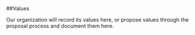 ##Values

Our organization will record its values here, or propose values through the proposal process and document them here.
